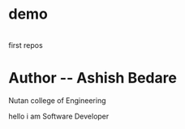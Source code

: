 # demo
<br>
first repos
<h1>
Author -- Ashish Bedare</h1>
Nutan college of Engineering
<p>hello i am Software Developer</p>

